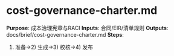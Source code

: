 # cost-governance-charter.md

**Purpose**: 成本治理宪章与RACI
**Inputs**: 合同/EIR/清单规则
**Outputs**: docs/brief/cost-governance-charter.md
**Steps**:

1. 准备→2) 生成→3) 校核→4) 发布
